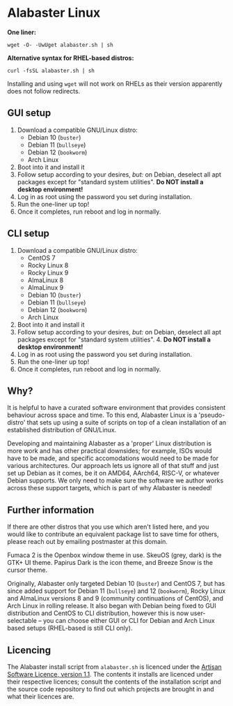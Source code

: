 # Alabaster Linux

**One liner:**

```wget -O- -UwUget alabaster.sh | sh```

**Alternative syntax for RHEL-based distros:**

```curl -fsSL alabaster.sh | sh```

Installing and using `wget` will not work on RHELs as their version apparently does not follow redirects.

## GUI setup

1. Download a compatible GNU/Linux distro:
	- Debian 10 (`buster`)
	- Debian 11 (`bullseye`)
	- Debian 12 (`bookworm`)
	- Arch Linux
2. Boot into it and install it
3. Follow setup according to your desires, _but:_ on Debian, deselect all apt packages except for "standard system utilities". **Do NOT install a desktop environment!**
4. Log in as root using the password you set during installation.
5. Run the one-liner up top!
6. Once it completes, run reboot and log in normally.

## CLI setup

1. Download a compatible GNU/Linux distro:
	- CentOS 7
	- Rocky Linux 8
	- Rocky Linux 9
	- AlmaLinux 8
	- AlmaLinux 9
	- Debian 10 (`buster`)
	- Debian 11 (`bullseye`)
	- Debian 12 (`bookworm`)
	- Arch Linux
2. Boot into it and install it
3. Follow setup according to your desires, _but:_ on Debian, deselect all apt packages except for "standard system utilities". 4. **Do NOT install a desktop environment!**
4. Log in as root using the password you set during installation.
5. Run the one-liner up top!
6. Once it completes, run reboot and log in normally.

## Why?

It is helpful to have a curated software environment that provides consistent behaviour across space and time. To this end, Alabaster Linux is a 'pseudo-distro' that sets up using a suite of scripts on top of a clean installation of an established distribution of GNU/Linux.

Developing and maintaining Alabaster as a 'proper' Linux distribution is more work and has other practical downsides; for example, ISOs would have to be made, and specific accomodations would need to be made for various architectures. Our approach lets us ignore all of that stuff and just set up Debian as it comes, be it on AMD64, AArch64, RISC-V, or whatever Debian supports. We only need to make sure the software we author works across these support targets, which is part of why Alabaster is needed!

## Further information

If there are other distros that you use which aren't listed here, and you would like to contribute an equivalent package list to save time for others, please reach out by emailing postmaster at this domain.

Fumaca 2 is the Openbox window theme in use. SkeuOS (grey, dark) is the GTK+ UI theme. Papirus Dark is the icon theme, and Breeze Snow is the cursor theme.

Originally, Alabaster only targeted Debian 10 (`buster`) and CentOS 7, but has since added support for Debian 11 (`bullseye`) and 12 (`bookworm`), Rocky Linux and AlmaLinux versions 8 and 9 (community continuations of CentOS), and Arch Linux in rolling release. It also began with Debian being fixed to GUI distribution and CentOS to CLI distribution, however this is now user-selectable – you can choose either GUI or CLI for Debian and Arch Linux based setups (RHEL-based is still CLI only).

## Licencing

The Alabaster install script from `alabaster.sh` is licenced under the [Artisan Software Licence, version 1.1](https://aquefir.co/asl). The contents it installs are licenced under their respective licences; consult the contents of the installation script and the source code repository to find out which projects are brought in and what their licences are.
